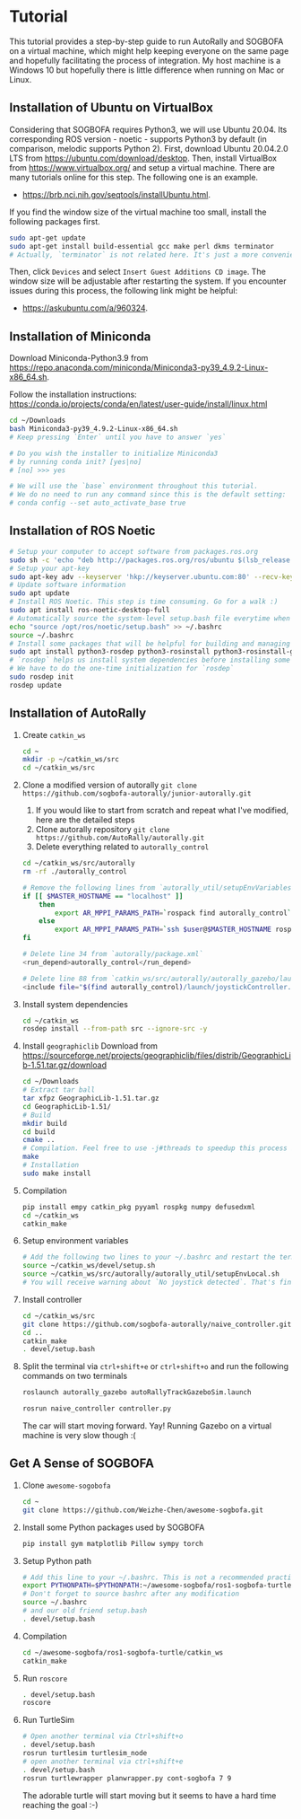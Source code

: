 # Tutorial

This tutorial provides a step-by-step guide to run AutoRally and SOGBOFA on a virtual machine, which might help keeping everyone on the same page and hopefully facilitating the process of integration. My host machine is a Windows 10 but hopefully there is little difference when running on Mac or Linux.

## Installation of Ubuntu on VirtualBox

Considering that SOGBOFA requires Python3, we will use Ubuntu 20.04. Its corresponding ROS version - noetic - supports Python3 by default (in comparison, melodic supports Python 2). First, download Ubuntu 20.04.2.0 LTS from https://ubuntu.com/download/desktop. Then, install VirtualBox from https://www.virtualbox.org/ and setup a virtual machine. There are many tutorials online for this step. The following one is an example.

* https://brb.nci.nih.gov/seqtools/installUbuntu.html.

If you find the window size of the virtual machine too small, install the following packages first.

```bash
sudo apt-get update
sudo apt-get install build-essential gcc make perl dkms terminator
# Actually, `terminator` is not related here. It's just a more convenient terminal application compared to the built-in one.
```

Then, click `Devices` and select `Insert Guest Additions CD image`. The window size will be adjustable after restarting the system. If you encounter issues during this process, the following link might be helpful:

* https://askubuntu.com/a/960324.



## Installation of Miniconda

Download Miniconda-Python3.9 from https://repo.anaconda.com/miniconda/Miniconda3-py39_4.9.2-Linux-x86_64.sh.

Follow the installation instructions: https://conda.io/projects/conda/en/latest/user-guide/install/linux.html

```bash
cd ~/Downloads
bash Miniconda3-py39_4.9.2-Linux-x86_64.sh
# Keep pressing `Enter` until you have to answer `yes`

# Do you wish the installer to initialize Miniconda3
# by running conda init? [yes|no]
# [no] >>> yes

# We will use the `base` environment throughout this tutorial.
# We do no need to run any command since this is the default setting:
# conda config --set auto_activate_base true
```


## Installation of ROS Noetic

```bash
# Setup your computer to accept software from packages.ros.org
sudo sh -c 'echo "deb http://packages.ros.org/ros/ubuntu $(lsb_release -sc) main" > /etc/apt/sources.list.d/ros-latest.list'
# Setup your apt-key
sudo apt-key adv --keyserver 'hkp://keyserver.ubuntu.com:80' --recv-key C1CF6E31E6BADE8868B172B4F42ED6FBAB17C654
# Update software information
sudo apt update
# Install ROS Noetic. This step is time consuming. Go for a walk :)
sudo apt install ros-noetic-desktop-full
# Automatically source the system-level setup.bash file everytime when we launch a terminal
echo "source /opt/ros/noetic/setup.bash" >> ~/.bashrc
source ~/.bashrc
# Install some packages that will be helpful for building and managing ROS workspace
sudo apt install python3-rosdep python3-rosinstall python3-rosinstall-generator python3-wstool build-essential -y
# `rosdep` helps us install system dependencies before installing some packages
# We have to do the one-time initialization for `rosdep`
sudo rosdep init
rosdep update
```


## Installation of AutoRally

1. Create `catkin_ws`

   ```bash
   cd ~
   mkdir -p ~/catkin_ws/src
   cd ~/catkin_ws/src
   ```

2. Clone a modified version of autorally `git clone https://github.com/sogbofa-autorally/junior-autorally.git`

   1. If you would like to start from scratch and repeat what I've modified, here are the detailed steps
   2. Clone autorally repository `git clone https://github.com/AutoRally/autorally.git`
   3. Delete everything related to `autorally_control`

   ```bash
   cd ~/catkin_ws/src/autorally
   rm -rf ./autorally_control
   
   # Remove the following lines from `autorally_util/setupEnvVariables.sh`
   if [[ $MASTER_HOSTNAME == "localhost" ]]
       then
           export AR_MPPI_PARAMS_PATH=`rospack find autorally_control`/src/path_integral/params/
       else
           export AR_MPPI_PARAMS_PATH=`ssh $user@$MASTER_HOSTNAME rospack find autorally_control`/src/path_integral/params/
   fi
   
   # Delete line 34 from `autorally/package.xml`
   <run_depend>autorally_control</run_depend>
   
   # Delete line 88 from `catkin_ws/src/autorally/autorally_gazebo/launch/autoRallyTrackGazeboSim.launch`
   <include file="$(find autorally_control)/launch/joystickController.launch" />
   ```

3. Install system dependencies

   ```bash
   cd ~/catkin_ws
   rosdep install --from-path src --ignore-src -y
   ```

4. Install `geographiclib`
   Download from https://sourceforge.net/projects/geographiclib/files/distrib/GeographicLib-1.51.tar.gz/download

   ```bash
   cd ~/Downloads
   # Extract tar ball
   tar xfpz GeographicLib-1.51.tar.gz
   cd GeographicLib-1.51/
   # Build
   mkdir build
   cd build
   cmake ..
   # Compilation. Feel free to use -j#threads to speedup this process if you have multiple CPU cores
   make
   # Installation
   sudo make install
   ```

5. Compilation

   ```bash
   pip install empy catkin_pkg pyyaml rospkg numpy defusedxml
   cd ~/catkin_ws
   catkin_make
   ```

6. Setup environment variables

   ```bash
   # Add the following two lines to your ~/.bashrc and restart the terminal
   source ~/catkin_ws/devel/setup.sh
   source ~/catkin_ws/src/autorally/autorally_util/setupEnvLocal.sh
   # You will receive warning about `No joystick detected`. That's fine.
   ```

7. Install controller

   ```bash
   cd ~/catkin_ws/src
   git clone https://github.com/sogbofa-autorally/naive_controller.git
   cd ..
   catkin_make
   . devel/setup.bash
   ```

8. Split the terminal via `ctrl+shift+e` or `ctrl+shift+o` and run the following commands  on two terminals

   ```bash
   roslaunch autorally_gazebo autoRallyTrackGazeboSim.launch
   ```

   ```bash
   rosrun naive_controller controller.py
   ```

   The car will start moving forward. Yay! Running Gazebo on a virtual machine is very slow though :(

## Get A Sense of SOGBOFA

1. Clone `awesome-sogobofa`

   ```bash
   cd ~
   git clone https://github.com/Weizhe-Chen/awesome-sogbofa.git
   ```

2. Install some Python packages used by SOGBOFA

   ```bash
   pip install gym matplotlib Pillow sympy torch
   ```

3. Setup Python path

   ```bash
   # Add this line to your ~/.bashrc. This is not a recommended practice but we will bear with it for simplicity.
   export PYTHONPATH=$PYTHONPATH:~/awesome-sogbofa/ros1-sogbofa-turtle/catkin_ws/src
   # Don't forget to source bashrc after any modification
   source ~/.bashrc
   # and our old friend setup.bash
   . devel/setup.bash
   ```

4. Compilation

   ```bash
   cd ~/awesome-sogbofa/ros1-sogbofa-turtle/catkin_ws
   catkin_make
   ```

5. Run `roscore`

   ```bash
   . devel/setup.bash
   roscore
   ```

6. Run TurtleSim

   ```bash
   # Open another terminal via Ctrl+shift+o
   . devel/setup.bash
   rosrun turtlesim turtlesim_node
   # open another terminal via ctrl+shift+e
   . devel/setup.bash
   rosrun turtlewrapper planwrapper.py cont-sogbofa 7 9
   ```

   The adorable turtle will start moving but it seems to have a hard time reaching the goal :-)

